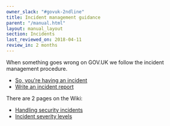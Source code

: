 ```yaml
---
owner_slack: "#govuk-2ndline"
title: Incident management guidance
parent: "/manual.html"
layout: manual_layout
section: Incidents
last_reviewed_on: 2018-04-11
review_in: 2 months
---
```


When something goes wrong on GOV.UK we follow the incident management procedure.

- [So, you're having an incident](incident-what-to-do.html)
- [Write an incident report](incident-reports.html)

There are 2 pages on the Wiki:

- [Handling security incidents](https://gov-uk.atlassian.net/wiki/spaces/PLOPS/pages/131077240/Handling+security+incidents)
- [Incident severity levels](https://gov-uk.atlassian.net/wiki/spaces/PLOPS/pages/64487471/Incident+severity+levels)
